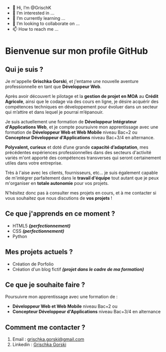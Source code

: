 - 👋 Hi, I’m @GrischK
- 👀 I’m interested in ...
- 🌱 I’m currently learning ...
- 💞️ I’m looking to collaborate on ...
- 📫 How to reach me ...

<!---
GrischK/GrischK is a ✨ special ✨ repository because its `README.md` (this file) appears on your GitHub profile.
You can click the Preview link to take a look at your changes.
--->

# Bienvenue sur mon profile GitHub

## Qui je suis ?
Je m'appelle **Grischka Gorski**, et j'entame une nouvelle aventure professionnelle en tant que **Développeur Web**.

Après avoir découvert le pilotage et la **gestion de projet en MOA** au **Crédit Agricole**, ainsi que le codage via des cours en ligne, je désire acquérir des compétences techniques en développement pour évoluer dans un secteur qui m’attire et dans lequel je pourrai m’épanouir. 

Je suis actuellement une formation de **Développeur Intégrateur d'Applications Web**, et je compte poursuivre mon apprentissage avec une formation de **Développeur Web et Web Mobile** niveau Bac+2 ou **Concepteur Développeur d'Applications** niveau Bac+3/4 en alternance.

**Polyvalent, curieux** et doté d’une grande **capacité d’adaptation**, mes précédentes expériences professionnelles dans des secteurs d'activité variés m'ont apporté des compétences transverses qui seront certainement utiles dans votre entreprise.

Très à l'aise avec les clients, fournisseurs, etc... je suis également capable de m'intégrer parfaitement dans le **travail d'équipe** tout autant que je peux m'organiser en **totale autonomie** pour vos projets. 

N'hésitez donc pas à consulter mes projets en cours, et à me contacter si vous souhaitez que nous discutions de **vos projets** !

## Ce que j'apprends en ce moment ?
- HTML5 ***(perfectionnement)***
- CSS ***(perfectionnement)***
- Python

## Mes projets actuels ? 
- Création de Porfolio
- Création d'un blog fictif ***(projet dans le cadre de ma formation)***

## Ce que je souhaite faire ?

Poursuivre mon apprentissage avec une formation de :
- **Développeur Web et Web Mobile** niveau Bac+2 
ou 
- **Concepteur Développeur d'Applications** niveau Bac+3/4 en alternance

## Comment me contacter ?
1. Email : <grischka.gorski@gmail.com>
2. Linkedin : [Grischka Gorski](www.linkedin.com/in/grischka-gorski-gg)
